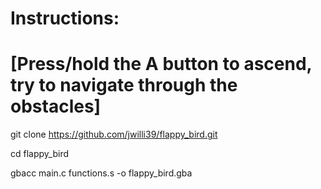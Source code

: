 # Instructions: 
# [Press/hold the A button to ascend, try to navigate through the obstacles]

git clone https://github.com/jwilli39/flappy_bird.git

cd flappy_bird

gbacc main.c functions.s -o flappy_bird.gba

